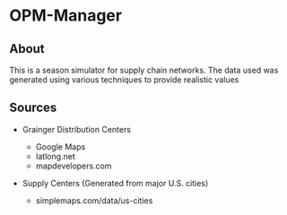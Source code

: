 # OPM-Manager

## About
This is a season simulator for supply chain networks. The data used was generated using various techniques to provide 
realistic values 



## Sources

* Grainger Distribution Centers
  * Google Maps
  * latlong.net
  * mapdevelopers.com  
  
* Supply Centers (Generated from major U.S. cities)
  * simplemaps.com/data/us-cities  
  